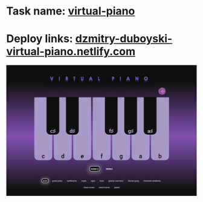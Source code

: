 # Task name: [virtual-piano](https://rolling-scopes-school.github.io/stage0/#/stage1/tasks/virtual-piano-hints)

# Deploy links: [dzmitry-duboyski-virtual-piano.netlify.com](https://dzmitry-duboyski-virtual-piano.netlify.app)

![screenshot](./assets/img/screen-virtual-piano.jpg)
